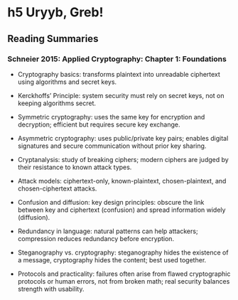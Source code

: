 # h5 Uryyb, Greb!

## Reading Summaries

### Schneier 2015: Applied Cryptography: Chapter 1: Foundations

- Cryptography basics: transforms plaintext into unreadable ciphertext using algorithms and secret keys.

- Kerckhoffs’ Principle: system security must rely on secret keys, not on keeping algorithms secret.

- Symmetric cryptography: uses the same key for encryption and decryption; efficient but requires secure key exchange.

- Asymmetric cryptography: uses public/private key pairs; enables digital signatures and secure communication without prior key sharing.

- Cryptanalysis: study of breaking ciphers; modern ciphers are judged by their resistance to known attack types.

- Attack models: ciphertext-only, known-plaintext, chosen-plaintext, and chosen-ciphertext attacks.

- Confusion and diffusion: key design principles: obscure the link between key and ciphertext (confusion) and spread information widely (diffusion).

- Redundancy in language: natural patterns can help attackers; compression reduces redundancy before encryption.

- Steganography vs. cryptography: steganography hides the existence of a message, cryptography hides the content; best used together.

- Protocols and practicality: failures often arise from flawed cryptographic protocols or human errors, not from broken math; real security balances strength with usability.
